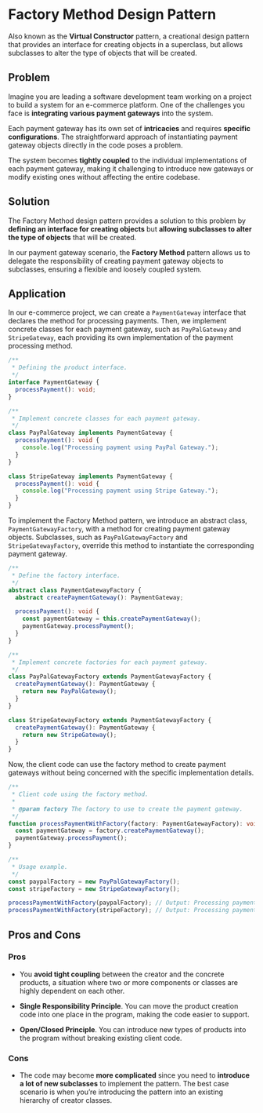 # Factory Method Design Pattern

Also known as the **Virtual Constructor** pattern, a creational design pattern that provides an interface for creating objects in a superclass, but allows subclasses to alter the type of objects that will be created.

## Problem

Imagine you are leading a software development team working on a project to build a system for an e-commerce platform. One of the challenges you face is **integrating various payment gateways** into the system.

Each payment gateway has its own set of **intricacies** and requires **specific configurations**. The straightforward approach of instantiating payment gateway objects directly in the code poses a problem.

The system becomes **tightly coupled** to the individual implementations of each payment gateway, making it challenging to introduce new gateways or modify existing ones without affecting the entire codebase.

## Solution

The Factory Method design pattern provides a solution to this problem by **defining an interface for creating objects** but **allowing subclasses to alter the type of objects** that will be created.

In our payment gateway scenario, the **Factory Method** pattern allows us to delegate the responsibility of creating payment gateway objects to subclasses, ensuring a flexible and loosely coupled system.

## Application

In our e-commerce project, we can create a `PaymentGateway` interface that declares the method for processing payments. Then, we implement concrete classes for each payment gateway, such as `PayPalGateway` and `StripeGateway`, each providing its own implementation of the payment processing method.

```typescript
/**
 * Defining the product interface.
 */
interface PaymentGateway {
  processPayment(): void;
}

/**
 * Implement concrete classes for each payment gateway.
 */
class PayPalGateway implements PaymentGateway {
  processPayment(): void {
    console.log("Processing payment using PayPal Gateway.");
  }
}

class StripeGateway implements PaymentGateway {
  processPayment(): void {
    console.log("Processing payment using Stripe Gateway.");
  }
}
```

To implement the Factory Method pattern, we introduce an abstract class, `PaymentGatewayFactory`, with a method for creating payment gateway objects. Subclasses, such as `PayPalGatewayFactory` and `StripeGatewayFactory`, override this method to instantiate the corresponding payment gateway.

```typescript
/**
 * Define the factory interface.
 */
abstract class PaymentGatewayFactory {
  abstract createPaymentGateway(): PaymentGateway;

  processPayment(): void {
    const paymentGateway = this.createPaymentGateway();
    paymentGateway.processPayment();
  }
}

/**
 * Implement concrete factories for each payment gateway.
 */
class PayPalGatewayFactory extends PaymentGatewayFactory {
  createPaymentGateway(): PaymentGateway {
    return new PayPalGateway();
  }
}

class StripeGatewayFactory extends PaymentGatewayFactory {
  createPaymentGateway(): PaymentGateway {
    return new StripeGateway();
  }
}
```

Now, the client code can use the factory method to create payment gateways without being concerned with the specific implementation details.

```typescript
/**
 * Client code using the factory method.
 *
 * @param factory The factory to use to create the payment gateway.
 */
function processPaymentWithFactory(factory: PaymentGatewayFactory): void {
  const paymentGateway = factory.createPaymentGateway();
  paymentGateway.processPayment();
}

/**
 * Usage example.
 */
const paypalFactory = new PayPalGatewayFactory();
const stripeFactory = new StripeGatewayFactory();

processPaymentWithFactory(paypalFactory); // Output: Processing payment using PayPal Gateway.
processPaymentWithFactory(stripeFactory); // Output: Processing payment using Stripe Gateway.
```

## Pros and Cons

### Pros

- You **avoid tight coupling** between the creator and the concrete products, a situation where two or more components or classes are highly dependent on each other.

- **Single Responsibility Principle**. You can move the product creation code into one place in the program, making the code easier to support.

- **Open/Closed Principle**. You can introduce new types of products into the program without breaking existing client code.

### Cons

- The code may become **more complicated** since you need to **introduce a lot of new subclasses** to implement the pattern. The best case scenario is when you’re introducing the pattern into an existing hierarchy of creator classes.
